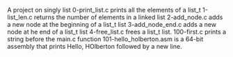 A project on singly list
0-print_list.c prints all the elements of a list_t
1-list_len.c returns the number of elements in a linked list
2-add_node.c adds a new node at the beginning of a list_t list
3-add_node_end.c adds a new node at he end of a list_t list
4-free_list.c frees a list_t list.
100-first.c prints a string before the main.c function
101-hello_holberton.asm is a 64-bit assembly that prints Hello, HOlberton followed by a new line.
